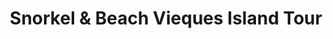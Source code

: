 ---
order: 55
image: "https://cdn.filestackcontent.com/51mU6lQHRhKcXdsoMf6o/convert?cache=true&compress=true&quality=90&format=webp&w=1000&fit=max"
title:  Snorkel & Beach Vieques Island Tour
infose: 4 Hours • Ages 6+
link: "https://fareharbor.com/embeds/book/pureadventurepr/items/39989/calendar/2025/10/?asn=fhdn&asn-ref=turisteandoenpuertorico&ref=turisteandoenpuertorico&marketplace=yes&flow=no&full-items=yes"
---